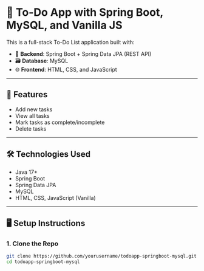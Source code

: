 # 📝 To-Do App with Spring Boot, MySQL, and Vanilla JS

This is a full-stack To-Do List application built with:

- 🔧 **Backend**: Spring Boot + Spring Data JPA (REST API)
- 🗃️ **Database**: MySQL
- 🌐 **Frontend**: HTML, CSS, and JavaScript

---

## 🚀 Features

- Add new tasks
- View all tasks
- Mark tasks as complete/incomplete
- Delete tasks

---

## 🛠️ Technologies Used

- Java 17+
- Spring Boot
- Spring Data JPA
- MySQL
- HTML, CSS, JavaScript (Vanilla)

---

## 🖥️ Setup Instructions

### 1. Clone the Repo

```bash
git clone https://github.com/yourusername/todoapp-springboot-mysql.git
cd todoapp-springboot-mysql
